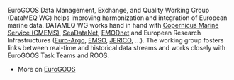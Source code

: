 EuroGOOS Data Management, Exchange, and Quality Working Group (DataMEQ WG) helps improving harmonization and integration of European marine data. DATAMEQ WG works hand in hand with [Copernicus Marine Service (CMEMS)](https://marine.copernicus.eu/fr), [SeaDataNet](https://www.seadatanet.org/), [EMODnet](https://emodnet.ec.europa.eu) and European Research Infrastructures ([Euro-Argo](https://www.euro-argo.eu), [EMSO](https://emso.eu/), [JERICO](https://www.jerico-ri.eu), ...). The working group fosters links between real-time and historical data streams and works closely with EuroGOOS Task Teams and ROOS.
- More on [EuroGOOS](https://eurogoos.eu)
